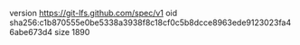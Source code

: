 version https://git-lfs.github.com/spec/v1
oid sha256:c1b870555e0be5338a3938f8c18cf0c5b8dcce8963ede9123023fa46abe673d4
size 1890
